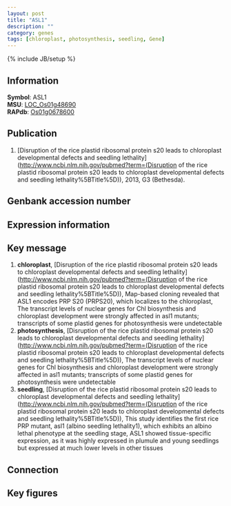 ```yaml
---
layout: post
title: "ASL1"
description: ""
category: genes
tags: [chloroplast, photosynthesis, seedling, Gene]
---
```

{% include JB/setup %}

## Information
__Symbol__: ASL1  
__MSU__: [LOC_Os01g48690](http://rice.plantbiology.msu.edu/cgi-bin/ORF_infopage.cgi?orf=LOC_Os01g48690)  
__RAPdb__: [Os01g0678600](http://rapdb.dna.affrc.go.jp/viewer/gbrowse_details/irgsp1?name=Os01g0678600)  

## Publication
1. [Disruption of the rice plastid ribosomal protein s20 leads to chloroplast developmental defects and seedling lethality](http://www.ncbi.nlm.nih.gov/pubmed?term=(Disruption of the rice plastid ribosomal protein s20 leads to chloroplast developmental defects and seedling lethality%5BTitle%5D)), 2013, G3 (Bethesda).

## Genbank accession number

## Expression information

## Key message
1. __chloroplast__, [Disruption of the rice plastid ribosomal protein s20 leads to chloroplast developmental defects and seedling lethality](http://www.ncbi.nlm.nih.gov/pubmed?term=(Disruption of the rice plastid ribosomal protein s20 leads to chloroplast developmental defects and seedling lethality%5BTitle%5D)),  Map-based cloning revealed that ASL1 encodes PRP S20 (PRPS20), which localizes to the chloroplast, The transcript levels of nuclear genes for Chl biosynthesis and chloroplast development were strongly affected in asl1 mutants; transcripts of some plastid genes for photosynthesis were undetectable
2. __photosynthesis__, [Disruption of the rice plastid ribosomal protein s20 leads to chloroplast developmental defects and seedling lethality](http://www.ncbi.nlm.nih.gov/pubmed?term=(Disruption of the rice plastid ribosomal protein s20 leads to chloroplast developmental defects and seedling lethality%5BTitle%5D)),  The transcript levels of nuclear genes for Chl biosynthesis and chloroplast development were strongly affected in asl1 mutants; transcripts of some plastid genes for photosynthesis were undetectable
3. __seedling__, [Disruption of the rice plastid ribosomal protein s20 leads to chloroplast developmental defects and seedling lethality](http://www.ncbi.nlm.nih.gov/pubmed?term=(Disruption of the rice plastid ribosomal protein s20 leads to chloroplast developmental defects and seedling lethality%5BTitle%5D)),  This study identifies the first rice PRP mutant, asl1 (albino seedling lethality1), which exhibits an albino lethal phenotype at the seedling stage, ASL1 showed tissue-specific expression, as it was highly expressed in plumule and young seedlings but expressed at much lower levels in other tissues

## Connection

## Key figures


